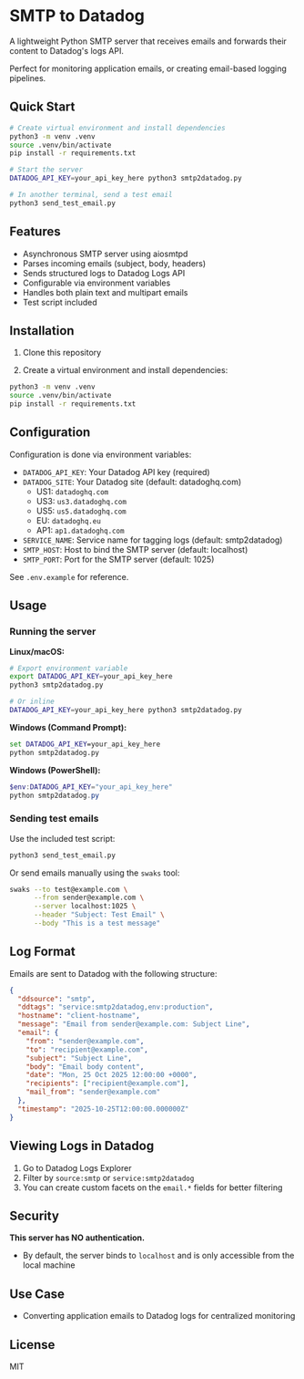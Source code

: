 # SMTP to Datadog

A lightweight Python SMTP server that receives emails and forwards their content to Datadog's logs API.

Perfect for monitoring application emails, or creating email-based logging pipelines.

## Quick Start

```bash
# Create virtual environment and install dependencies
python3 -m venv .venv
source .venv/bin/activate
pip install -r requirements.txt

# Start the server
DATADOG_API_KEY=your_api_key_here python3 smtp2datadog.py

# In another terminal, send a test email
python3 send_test_email.py
```

## Features

- Asynchronous SMTP server using aiosmtpd
- Parses incoming emails (subject, body, headers)
- Sends structured logs to Datadog Logs API
- Configurable via environment variables
- Handles both plain text and multipart emails
- Test script included

## Installation

1. Clone this repository

2. Create a virtual environment and install dependencies:
```bash
python3 -m venv .venv
source .venv/bin/activate
pip install -r requirements.txt
```

## Configuration

Configuration is done via environment variables:

- `DATADOG_API_KEY`: Your Datadog API key (required)
- `DATADOG_SITE`: Your Datadog site (default: datadoghq.com)
  - US1: `datadoghq.com`
  - US3: `us3.datadoghq.com`
  - US5: `us5.datadoghq.com`
  - EU: `datadoghq.eu`
  - AP1: `ap1.datadoghq.com`
- `SERVICE_NAME`: Service name for tagging logs (default: smtp2datadog)
- `SMTP_HOST`: Host to bind the SMTP server (default: localhost)
- `SMTP_PORT`: Port for the SMTP server (default: 1025)

See `.env.example` for reference.

## Usage

### Running the server

**Linux/macOS:**
```bash
# Export environment variable
export DATADOG_API_KEY=your_api_key_here
python3 smtp2datadog.py

# Or inline
DATADOG_API_KEY=your_api_key_here python3 smtp2datadog.py
```

**Windows (Command Prompt):**
```cmd
set DATADOG_API_KEY=your_api_key_here
python smtp2datadog.py
```

**Windows (PowerShell):**
```powershell
$env:DATADOG_API_KEY="your_api_key_here"
python smtp2datadog.py
```

### Sending test emails

Use the included test script:

```bash
python3 send_test_email.py
```

Or send emails manually using the `swaks` tool:
```bash
swaks --to test@example.com \
      --from sender@example.com \
      --server localhost:1025 \
      --header "Subject: Test Email" \
      --body "This is a test message"
```

## Log Format

Emails are sent to Datadog with the following structure:

```json
{
  "ddsource": "smtp",
  "ddtags": "service:smtp2datadog,env:production",
  "hostname": "client-hostname",
  "message": "Email from sender@example.com: Subject Line",
  "email": {
    "from": "sender@example.com",
    "to": "recipient@example.com",
    "subject": "Subject Line",
    "body": "Email body content",
    "date": "Mon, 25 Oct 2025 12:00:00 +0000",
    "recipients": ["recipient@example.com"],
    "mail_from": "sender@example.com"
  },
  "timestamp": "2025-10-25T12:00:00.000000Z"
}
```

## Viewing Logs in Datadog

1. Go to Datadog Logs Explorer
2. Filter by `source:smtp` or `service:smtp2datadog`
3. You can create custom facets on the `email.*` fields for better filtering

## Security

**This server has NO authentication.**

- By default, the server binds to `localhost` and is only accessible from the local machine

## Use Case

- Converting application emails to Datadog logs for centralized monitoring

## License

MIT
